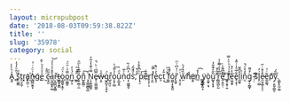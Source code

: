 ```yaml
---
layout: micropubpost
date: '2018-08-03T09:59:38.822Z'
title: ''
slug: '35978'
category: social
---
```

A͍͍͐ͪ̉̒ ̻ͭ̑ͧ̓́̒[s̙̫̼͇͊ͩt̨̤̥̼̜ṛ̦͉̣̬a҉̣̗̪̜̦ǹ̵͖̺̲͈̭͓͗ͧ̇ͥͣg̨͂e̮ͦͣ̈̓ͪ͐̂ ̮ͬͣ́c̵͉̭̯̆̃̋a͔͖͚͙̤͚͛̑̄ͤͧ̾ͩ͝ŗ̠̻̪̮̭͇̌t̶̺̻̬͓̳o̦͇̱̬͙̼̩ͬ̍̈́o̘̰͇͈̿ͣͥ̈̈́͘n͖̗͙̈́ͯ̓](https://www.newgrounds.com/portal/view/714355) ̼̳̋̎ͯ̑͟ỏ̭̟̫̲̠̼̏͊̔̀ͫ̑n̺̙̳̲̣̐͠ ͉̥̳͖̻̬̺ͭN̹̟͚͚̫̥̿ͦ͊̔̾͂̓e̵̥͕̫̳͖͖̿͆ͥͪ̚w̵͎̯̎ͦg̯̲̮̩͉̭͙̈́r͒͏̺͉̰̤̠o͎͓̹̻ͤ͛̃ͧͪ͢ȗ͎̺̞̭ͩņ͐ͯ̅ḍ̙̰͖̬̬̓͆̏͑̏sͣ̈́̋́̚͟,̽̒̀ ͧ͛͆̐̐̔p͉̠̓͞e̅͋҉r͏̥͙̦͕f̝̰̽̿ͫe̢̝͛͐ͥ͛̚c͕ț̎̒͜ ̞̂̆͗ͫf̯̫ͣ̄̾ó͖̰͎̞̱̭͈r̢̰̥̃ͥ̾͆ͭͫ ͓̤̗͎ͭ̈͞w̫̆̏̉̓ͪhͩe҉͇n̲̓͒͡ ̳̱̘̺̗ÿ͚̳̖͈͙ò̝̰̟͕̘u̺̟̗̟̟̎̋̓͊͋̉&#39;̗͂̏̓̄ṟ̲͖̪̙̰͆̅ͣͩ͌ͯ̉͟ḙ͕͈̯̣͊̄͆͌͐ ̏ͣ҉̻̭͔̱̹̭f̊ͧ̔ͪͧ̍̿e̤͚̯̟̐̒̒̆͘e̥̣̥̹͋̅ͧ̾͑̎̽l̯͚̖̽̅͌ì̤ͤn̤̠̂̒̽ͤ̚g̡̞̰͇̟ͨ̊͌ ̴̜̣̑s͒͞l̟̤̫̺͗̓ȇ̵̯̫͕͚͎͕̠̾̂ͥ̋e̼̫͚͉͂ͬͤp̂͡y̜̩͈̬͚̫̠̆̎́.̠̳̙̥̰̣͚́
